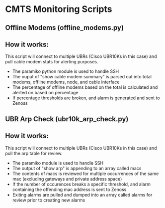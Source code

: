 # CMTS Monitoring Scripts

## Offline Modems (offline_modems.py)

## How it works:
This script will connect to multiple UBRs (Cisco UBR10Ks in this case) and pull cable modem stats for alerting purposes. 
- The paramiko python module is used to handle SSH
- The ouput of "show cable modem summary" is parsed out into total modems, offline modems, node, and cable interface
- The percentage of offline modems based on the total is calculated and alerted on based on percentage
- If percentage thresholds are broken, and alarm is generated and sent to Zenoss

## UBR Arp Check (ubr10k_arp_check.py)

## How it works:
This script will connect to multiple UBRs (Cisco UBR10Ks in this case) and pull the arp table for review.
- The paramiko module is used to handle SSH
- The output of "show arp" is appending to an array called macs
- The contents of macs is reviewed for multiple occurrences of the same mac (excluding gateways and private address space)
- If the number of occurences breaks a specific threshold, and alarm containing the offending mac address is sent to Zenoss
- Exiting alarms are pulled and dumped into an array called alarms for review prior to creating new alarms 
